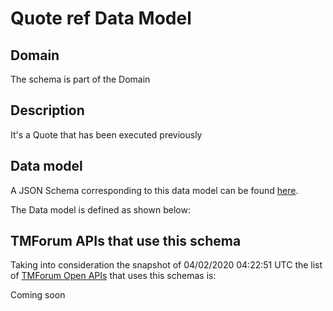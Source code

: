 # Quote ref Data Model

## Domain

The  schema is part of the  Domain

## Description

It&#x27;s a Quote that has been executed previously

## Data model

A JSON Schema corresponding to this data model can be found
[here](https://github.com/tmforum-rand/schemas/blob/candidates/Customer/QuoteRef.schema.json).

The Data model is defined as shown below:




## TMForum APIs that use this schema

Taking into consideration the snapshot of 04/02/2020 04:22:51 UTC the list of [TMForum Open APIs](https://www.tmforum.org/open-apis/) that uses this schemas is:

Coming soon